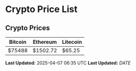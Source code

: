# Crypto Price List

## Crypto Prices
| Bitcoin | Ethereum | Litecoin |
| ------- | -------- | -------- |
| $75488 | $1502.72 | $65.25 |
**Last Updated:** 2025-04-07 06:35 UTC
**Last Updated:** $DATE$
